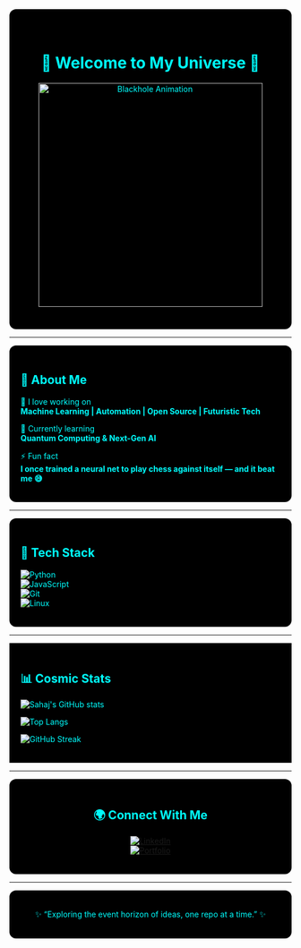 <!-- Futuristic Dark GitHub Profile README for Its-Sahaj -->

<div style="background-color:#000000; padding:40px; border-radius:12px; color:#00FFFF" align="center">

# 🌌 Welcome to My Universe 🌌

<img src="https://media.tenor.com/PLQ7l9DJN7gAAAAC/black-hole-space.gif" width="400" alt="Blackhole Animation">

</div>

---

<div style="background-color:#000000; padding:20px; border-radius:12px; color:#00FFFF">

## 🚀 About Me  

🚀 I love working on  
**Machine Learning | Automation | Open Source | Futuristic Tech**  

🌱 Currently learning  
**Quantum Computing & Next-Gen AI**  

⚡ Fun fact  
**I once trained a neural net to play chess against itself — and it beat me 😅**  

</div>

---

<div style="background-color:#000000; padding:20px; border-radius:12px; color:#00FFFF">

## 🔧 Tech Stack  

![Python](https://img.shields.io/badge/Python-000000?style=for-the-badge&logo=python&logoColor=31A8FF)  
![JavaScript](https://img.shields.io/badge/JavaScript-000000?style=for-the-badge&logo=javascript&logoColor=00FFFF)  
![Git](https://img.shields.io/badge/Git-000000?style=for-the-badge&logo=git&logoColor=F05032)  
![Linux](https://img.shields.io/badge/Linux-000000?style=for-the-badge&logo=linux&logoColor=00FFFF)  

</div>

---

<div style="background-color:#000000; padding:20px; color:#00FFFF">

## 📊 Cosmic Stats  

<div align="left">

![Sahaj's GitHub stats](https://github-readme-stats.vercel.app/api?username=Its-Sahaj&show_icons=true&theme=radical&hide_border=true&bg_color=000000&title_color=00FFFF&icon_color=31A8FF&text_color=FFFFFF)  

![Top Langs](https://github-readme-stats.vercel.app/api/top-langs/?username=Its-Sahaj&layout=compact&theme=radical&hide_border=true&bg_color=000000&title_color=00FFFF&text_color=FFFFFF)  

![GitHub Streak](https://streak-stats.demolab.com?user=Its-Sahaj&theme=radical&hide_border=true&background=000000&ring=00FFFF&fire=31A8FF&currStreakLabel=00FFFF)  

</div>
</div>

---

<div style="background-color:#000000; padding:20px; border-radius:12px; color:#00FFFF" align="center">

## 🌍 Connect With Me  

[![LinkedIn](https://img.shields.io/badge/LinkedIn-000000?style=for-the-badge&logo=linkedin&logoColor=0A66C2)](https://linkedin.com/in/charanjeetsingh01)  
[![Portfolio](https://img.shields.io/badge/Portfolio-000000?style=for-the-badge&logo=vercel&logoColor=00FFFF)](https://yourportfolio.com)  

</div>

---

<div style="background-color:#000000; padding:20px; border-radius:12px; color:#00FFFF" align="center">

✨ “Exploring the event horizon of ideas, one repo at a time.” ✨  

</div>
